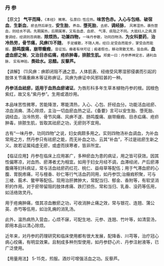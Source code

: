 ### 丹 参

【原文】 **气平而降**，<small>《本经》 微寒。 弘景曰:  性应热。</small>**味苦色赤。入心与包络**。**破宿血**，**生新血**，<small>瘀去然后新生。</small>**安生胎**，<small>养血。</small>**堕死胎**，<small>去瘀。</small>**调经脉**，  <small>风寒湿热，袭伤营血，则经水不调。先期属热，后期属寒，又有血虚、血瘀、 气滞、痰阻之不同。大抵妇人之病,首重调经，经调则百病散。</small>**除烦热，功兼四物，**<small>一味丹参散，功同四物汤。</small>**为女科要药**。**治冷热劳，骨节痛，风痹(1)不随**， <small> 手足缓散，不随人用。经曰:足受血而能步，掌受血而能握。</small>**肠鸣腹痛，崩带癥瘕**，<small>音征加。癥者有块可征；瘕者假也，移动聚散无常。皆血病。</small>**血虚血瘀之候**，**又治目赤疝痛，疮疥肿毒，排脓生肌。**<small>郑奠一曰：丹参养神定志，通利血脉， 实有神验。</small>**畏硷水。忌醋。反藜芦。**

【讲解】  (1)风痹：痹即闭阻不通之意。人体肌表、经络受风寒湿邪侵袭而引起的肢体关节痛重麻木等证称痹证。风痹为痹证中风邪较甚的一种。

**丹参活血祛瘀，适用于血热血瘀诸证**。为唇形科多年生草本植物丹参的根。因根色紫红，故又名“紫丹参”。生用或酒炒用。

本品味苦性微寒，苦能降泄，寒能清热，入心、心包、肝经血分。功能活血祛瘀、凉血消痈、清心除烦，主治一切血瘀血热之证。《备要》言可以安生胎、堕死胎、调经血，治冷热劳、骨节风痛、风痹不遂、肠鸣腹痛、崩带癥瘕、目赤疝痛、疮疥肿毒，排脓生肌，皆取其祛瘀之功，无瘀则不宜用。

古有“一味丹参，功同四物”之说，妇女病颇多用之。实则四物汤补血调血，为补血常用之方，然丹参只有祛瘀之能，而无补血之功，云其“补血”，不过是祛瘀生新之义。故若证属纯虚无瘀，或虚而挟寒者，皆非所宜。
    

【临证应用】丹参在临床上应用甚广，多种瘀血为患的病证，用之皆可获效。因其性偏寒凉，对血热、瘀滞者尤为相宜。如用于妇女月经不调，血滞经闭，产后瘀滞腹痛等妇科病证，常与活血祛瘀药红花、桃仁、益母草等配伍；用于气滞血瘀的心腹、胃脘疼痛，可与檀香、砂仁等行气活血药同用，如丹参饮;治癥瘕积聚，可与三棱、莪术、鳖甲等配伍。现用治肝脾肿大，常配当归、郁金、香附等，有软坚消积的作用。对于瘀带留阻的肢体疼痛、跌打损伤，常和当归、乳香、没药等伍用，如活络效灵丹。

 用于疮痈肿痛，借其凉血散瘀之功，可收消肿止痛之效，常与银花、连翘、蒲公英、赤芍等伍用，如治乳痈的消乳汤。
    

此外，温热病热入营血，心烦不寐，可配生地、元参、连翘、竹叶等，如清营汤，即用本品以清心除烦。

近年来，对丹参的药理研究和临床使用都有很大发展，配降香、川芎等，治疗冠心病心绞痛，有明显效果。且制成多种剂型使用，如丹参舒心片、丹参注射液等，已广泛使用。
    

【用量用法】  5-15克，煎服。酒炒可增强活血之功。反藜芦。

